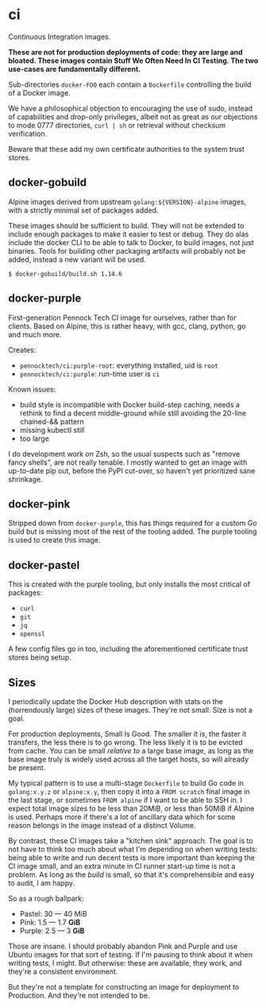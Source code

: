 ci
==

Continuous Integration images.

**These are not for production deployments of code:
they are large and bloated.
These images contain Stuff We Often Need In CI Testing.
The two use-cases are fundamentally different.**

Sub-directories `docker-FOO` each contain a `Dockerfile` controlling
the build of a Docker image.

We have a philosophical objection to encouraging the use of sudo, instead of
capabilities and drop-only privileges, albeit not as great as our objections
to mode 0777 directories, `curl | sh` or retrieval without checksum
verification.

Beware that these add my own certificate authorities to the system trust
stores.


docker-gobuild
--------------

Alpine images derived from upstream `golang:${VERSION}-alpine` images, with a
strictly minimal set of packages added.

These images should be sufficient to build.  They will not be extended to
include enough packages to make it easier to test or debug.  They do alas
include the docker CLI to be able to talk to Docker, to build images, not just
binaries.  Tools for building other packaging artifacts will probably not be
added, instead a new variant will be used.


```console
$ docker-gobuild/build.sh 1.14.6
```


docker-purple
-------------

First-generation Pennock Tech CI image for ourselves, rather than for
clients.  Based on Alpine, this is rather heavy, with gcc, clang,
python, go and much more.

Creates:
 * `pennocktech/ci:purple-root`: everything installed, uid is `root`
 * `pennocktech/ci:purple`: run-time user is `ci`

Known issues:
 * build style is incompatible with Docker build-step caching, needs a rethink
   to find a decent middle-ground while still avoiding the 20-line chained-&&
   pattern
 * missing kubectl still
 * too large

I do development work _on_ Zsh, so the usual suspects such as "remove fancy
shells", are not really tenable.  I mostly wanted to get an image with
up-to-date pip out, before the PyPI cut-over, so haven't yet prioritized sane
shrinkage.


docker-pink
-----------

Stripped down from `docker-purple`, this has things required for a custom Go
build but is missing most of the rest of the tooling added.  The purple
tooling is used to create this image.


docker-pastel
-------------

This is created with the purple tooling, but only installs the most critical
of packages:

* `curl`
* `git`
* `jq`
* `openssl`

A few config files go in too, including the aforementioned certificate trust
stores being setup.


Sizes
-----

I periodically update the Docker Hub description with stats on the
(horrendously large) sizes of these images.
They're not small.  Size is not a goal.

For production deployments, Small Is Good.
The smaller it is, the faster it transfers, the less there is to go wrong.
The less likely it is to be evicted from cache.
You can be small _relative to_ a large base image, as long as the base image
truly is widely used across all the target hosts, so will already be present.

My typical pattern is to use a multi-stage `Dockerfile` to build Go code in
`golang:x.y.z` or `alpine:x.y`,
then copy it into a `FROM scratch` final image in the last stage,
or sometimes `FROM alpine` if I want to be able to SSH in.
I expect total image sizes to be less than 20MiB,
or less than 50MiB if Alpine is used.
Perhaps more if there's a lot of ancillary data which for some reason belongs
in the image instead of a distinct Volume.

By contrast, these CI images take a "kitchen sink" approach.  The goal is to
not have to think too much about what I'm depending on when writing tests:
being able to write and run decent tests is more important than keeping the CI
image small, and an extra minute in CI runner start-up time is not a problem.
As long as the _build_ is small, so that it's comprehensible and easy to
audit, I am happy.

So as a rough ballpark:
* Pastel: 30 — 40 MiB
* Pink: 1.5 — 1.7 **GiB**
* Purple: 2.5 — 3 **GiB**

Those are insane.  I should probably abandon Pink and Purple and use Ubuntu
images for that sort of testing.  If I'm pausing to think about it when
writing tests, I might.  But otherwise: these are available, they work, and
they're a consistent environment.

But they're not a template for constructing an image for deployment to
Production.  And they're not intended to be.
